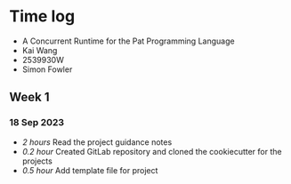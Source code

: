 # Time log

* A Concurrent Runtime for the Pat Programming Language
* Kai Wang
* 2539930W
* Simon Fowler

## Week 1

### 18 Sep 2023

* *2 hours* Read the project guidance notes
* *0.2 hour* Created GitLab repository and cloned the cookiecutter for the projects
* *0.5 hour* Add template file for project


